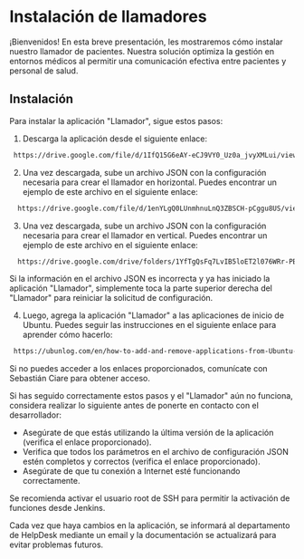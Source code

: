 
# Instalación de llamadores

¡Bienvenidos! En esta breve presentación, les mostraremos cómo instalar nuestro llamador de pacientes. Nuestra solución optimiza la gestión en entornos médicos al permitir una comunicación efectiva entre pacientes y personal de salud.


## Instalación

Para instalar la aplicación "Llamador", sigue estos pasos:

1) Descarga la aplicación desde el siguiente enlace:

```bash
 https://drive.google.com/file/d/1IfQ15G6eAY-eCJ9VY0_Uz0a_jvyXMLui/view?usp=drive_link
```
    
2) Una vez descargada, sube un archivo JSON con la configuración necesaria para crear el llamador en horizontal. Puedes encontrar un ejemplo de este archivo en el siguiente enlace: 

```bash
  https://drive.google.com/file/d/1enYLgQ0LUnmhnuLnQ3ZBSCH-pCggu8US/view?usp=drive_link
```

3) Una vez descargada, sube un archivo JSON con la configuración necesaria para crear el llamador en vertical. Puedes encontrar un ejemplo de este archivo en el siguiente enlace: 
```bash
  https://drive.google.com/drive/folders/1YfTgQsFq7LvIB5loET2l076WRr-PBQ26
```
Si la información en el archivo JSON es incorrecta y ya has iniciado la aplicación "Llamador", simplemente toca la parte superior derecha  del "Llamador" para reiniciar la solicitud de configuración.

4) Luego, agrega la aplicación "Llamador" a las aplicaciones de inicio de Ubuntu. Puedes seguir las instrucciones en el siguiente enlace para aprender cómo hacerlo:
```bash
 https://ubunlog.com/en/how-to-add-and-remove-applications-from-Ubuntu-startup/
```


Si no puedes acceder a los enlaces proporcionados, comunícate con Sebastián Ciare para obtener acceso.

Si has seguido correctamente estos pasos y el "Llamador" aún no funciona, considera realizar lo siguiente antes de ponerte en contacto con el desarrollador:

- Asegúrate de que estás utilizando la última versión de la aplicación (verifica el enlace proporcionado).
- Verifica que todos los parámetros en el archivo de configuración JSON estén completos y correctos (verifica el enlace proporcionado).
- Asegúrate de que tu conexión a Internet esté funcionando correctamente.

Se recomienda activar el usuario root de SSH para permitir la activación de funciones desde Jenkins.

Cada vez que haya cambios en la aplicación, se informará al departamento de HelpDesk mediante un email y la documentación se actualizará para evitar problemas futuros.
